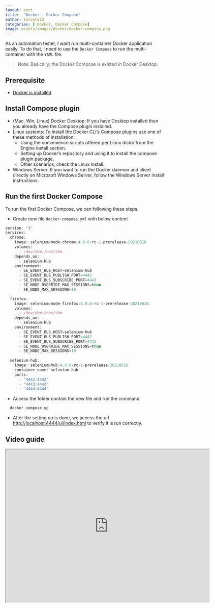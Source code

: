 ```yaml
---
layout: post
title:  "Docker - Docker Compose"
author: toronto22
categories: [ Docker, Docker Compose]
image: assets/images/docker/docker-compose.png
---
```


As an automation tester, I want run multi-container Docker application easily. To do that, I need to use the `Docker Compose` to run the multi-container with the `YAML` file.

<blockquote
>Note: Basically, the Docker Compose is existed in Docker Desktop.
</blockquote>

## Prerequisite

- [Docker is installed](/docker_installation/)

## Install Compose plugin

- (Mac, Win, Linux) Docker Desktop: If you have Desktop installed then you already have the Compose plugin installed.
- Linux systems: To install the Docker CLI’s Compose plugins use one of these methods of installation:
  - Using the convenience scripts offered per Linux distro from the Engine install section.
  - Setting up Docker’s repository and using it to install the compose plugin package.
  - Other scenarios, check the Linux install.
- Windows Server: If you want to run the Docker daemon and client directly on Microsoft Windows Server, follow the Windows Server install instructions.
  
## Run the first Docker Compose

To run the first Docker Compose, we can following these steps.

- Create new file `docker-compose.yml` with below content
  
```js
version: "3"
services:
  chrome:
    image: selenium/node-chrome:4.0.0-rc-1-prerelease-20210618
    volumes:
      - /dev/shm:/dev/shm
    depends_on:
      - selenium-hub
    environment:
      - SE_EVENT_BUS_HOST=selenium-hub
      - SE_EVENT_BUS_PUBLISH_PORT=4442
      - SE_EVENT_BUS_SUBSCRIBE_PORT=4443
      - SE_NODE_OVERRIDE_MAX_SESSIONS=true
      - SE_NODE_MAX_SESSIONS=10

  firefox:
    image: selenium/node-firefox:4.0.0-rc-1-prerelease-20210618
    volumes:
      - /dev/shm:/dev/shm
    depends_on:
      - selenium-hub
    environment:
      - SE_EVENT_BUS_HOST=selenium-hub
      - SE_EVENT_BUS_PUBLISH_PORT=4442
      - SE_EVENT_BUS_SUBSCRIBE_PORT=4443
      - SE_NODE_OVERRIDE_MAX_SESSIONS=true
      - SE_NODE_MAX_SESSIONS=10     
 
  selenium-hub:
    image: selenium/hub:4.0.0-rc-1-prerelease-20210618
    container_name: selenium-hub
    ports:
      - "4442:4442"
      - "4443:4443"
      - "4444:4444"
```

- Access the folder contain the new file and run the command

```js
  docker compose up
```

- After the setting up is done, we access the url <http://localhost:4444/ui/index.html> to verify it is run correctly.

## Video guide

<iframe
    width="640"
    height="480"
    src="https://www.youtube.com/embed/5-ku4oWZMIc"
    frameborder="10"
    allow="autoplay; encrypted-media"
    allowfullscreen
>
</iframe>